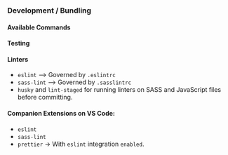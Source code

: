 ### Development / Bundling

#### Available Commands

#### Testing

#### Linters

-   `eslint` --> Governed by `.eslintrc`
-   `sass-lint` --> Governed by `.sasslintrc`
-   `husky` and `lint-staged` for running linters on SASS and JavaScript files before committing.

#### Companion Extensions on VS Code:

-   `eslint`
-   `sass-lint`
-   `prettier` -> With `eslint` integration `enabled`.
